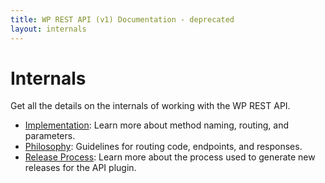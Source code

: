 ```yaml
---
title: WP REST API (v1) Documentation - deprecated
layout: internals
---
```

Internals
======
Get all the details on the internals of working with the WP REST API.

* [Implementation][]: Learn more about method naming, routing, and parameters.
* [Philosophy][]: Guidelines for routing code, endpoints, and responses.
* [Release Process][]: Learn more about the process used to generate new releases for the API plugin.

[Implementation]: internals/implementation.html
[Philosophy]: internals/philosophy.html
[Release Process]: internals/release-process.html

